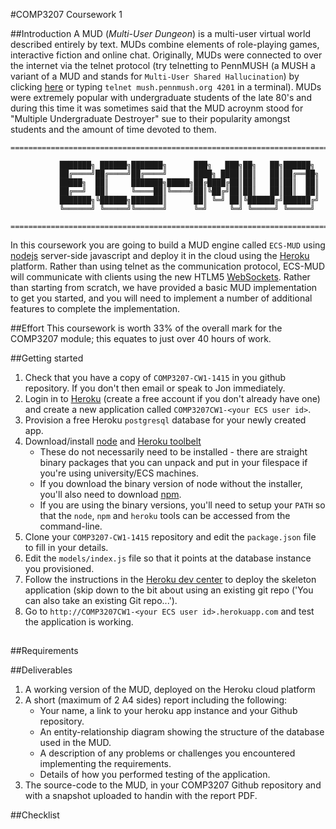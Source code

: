 #COMP3207 Coursework 1

##Introduction
A MUD (*Multi-User Dungeon*) is a multi-user virtual world described entirely by text. MUDs combine elements of role-playing games, interactive fiction and online chat. Originally, MUDs were connected to over the internet via the telnet protocol (try telnetting to PennMUSH (a MUSH a variant of a MUD and stands for `Multi-User Shared Hallucination`) by clicking [here](telnet://mush.pennmush.org:4201) or typing `telnet mush.pennmush.org 4201` in a terminal). MUDs were extremely popular with undergraduate students of the late 80's and during this time it was sometimes said that the MUD acroynm stood for "Multiple Undergraduate Destroyer" sue to their popularity amongst students and the amount of time devoted to them.

	================================================================================
	                                                                                
	           ███████╗ ██████╗███████╗      ███╗   ███╗██╗   ██╗██████╗            
	           ██╔════╝██╔════╝██╔════╝      ████╗ ████║██║   ██║██╔══██╗           
	           █████╗  ██║     ███████╗█████╗██╔████╔██║██║   ██║██║  ██║           
	           ██╔══╝  ██║     ╚════██║╚════╝██║╚██╔╝██║██║   ██║██║  ██║           
	           ███████╗╚██████╗███████║      ██║ ╚═╝ ██║╚██████╔╝██████╔╝           
	           ╚══════╝ ╚═════╝╚══════╝      ╚═╝     ╚═╝ ╚═════╝ ╚═════╝            
	                                                                                
	================================================================================

In this coursework you are going to build a MUD engine called `ECS-MUD` using [nodejs](http://www.nodejs.org) server-side javascript and deploy it in the cloud using the [Heroku](http://www.heroku.com) platform. Rather than using telnet as the communication protocol, ECS-MUD will communicate with clients using the new HTLM5 [WebSockets](https://www.websocket.org). Rather than starting from scratch, we have provided a basic MUD implementation to get you started, and you will need to implement a number of additional features to complete the implementation.

	

##Effort
This coursework is worth 33% of the overall mark for the COMP3207 module; this equates to just over 40 hours of work.

##Getting started
1. Check that you have a copy of `COMP3207-CW1-1415` in you github repository. If you don't then email or speak to Jon immediately.
2. Login in to [Heroku](http://www.heroku.com) (create a free account if you don't already have one) and create a new application called `COMP3207CW1-<your ECS user id>`.
3. Provision a free Heroku `postgresql` database for your newly created app.
4. Download/install [node](http://nodejs.org/download/) and [Heroku toolbelt](http://toolbelt.heroku.com/)
	* These do not necessarily need to be installed - there are straight binary packages that you can unpack and put in your filespace if you're using university/ECS machines.
	* If you download the binary version of node without the installer, you'll also need to download [npm](https://www.npmjs.org/doc/README.html).
	* If you are using the binary versions, you'll need to setup your `PATH` so that the `node`, `npm` and `heroku` tools can be accessed from the command-line.
5. Clone your `COMP3207-CW1-1415` repository and edit the `package.json` file to fill in your details.
6. Edit the `models/index.js` file so that it points at the database instance you provisioned.
7. Follow the instructions in the [Heroku dev center](https://devcenter.heroku.com/articles/git) to deploy the skeleton application (skip down to the bit about using an existing git repo ('You can also take an existing Git repo...').
8. Go to `http://COMP3207CW1-<your ECS user id>.herokuapp.com` and test the application is working.

##

##Requirements

##Deliverables

1. A working version of the MUD, deployed on the Heroku cloud platform
2. A short (maximum of 2 A4 sides) report including the following:
	* Your name, a link to your heroku app instance and your Github repository.
	* An entity-relationship diagram showing the structure of the database used in the MUD.
	* A description of any problems or challenges you encountered implementing the requirements.
	* Details of how you performed testing of the application.
3. The source-code to the MUD, in your COMP3207 Github repository and with a snapshot uploaded to handin with the report PDF.

##Checklist
